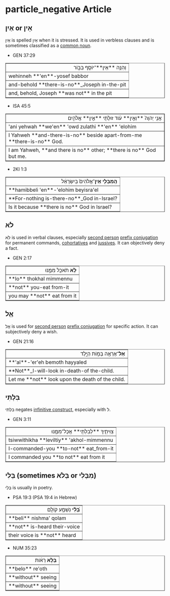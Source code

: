 # particle_negative Article


## אַיִן or אֵין
אֵין is spelled אַיִן when it is stressed. It is used in verbless clauses and is sometimes classified as a [common noun](https://git.door43.org/Door43/en-uhg/src/master/content/noun_common/02.md).

* GEN 37:29
<table border="1" class="docutils">
<colgroup>
<col width="100%" />
</colgroup>
<tbody valign="top">
<tr class="row-odd" align="right"><td>וְהִנֵּ֥ה **אֵין**־יוֹסֵ֖ף בַּבּ֑וֹר</td>
</tr>
<tr class="row-even"><td>wehinneh **'en**-yosef babbor</td>
</tr>
<tr class="row-odd"><td>and-behold **there-is-no**_Joseph in-the-pit</td>
</tr>
<tr class="row-even"><td>and, behold, Joseph **was not** in the pit</td>
</tr>
</tbody>
</table>

* ISA 45:5
<table border="1" class="docutils">
<colgroup>
<col width="100%" />
</colgroup>
<tbody valign="top">
<tr class="row-odd" align="right"><td>אֲנִ֤י יְהוָה֙ **וְאֵ֣ין** עֹ֔וד זוּלָתִ֖י **אֵ֣ין** אֱלֹהִ֑ים</td>
</tr>
<tr class="row-even"><td>'ani yehwah **we'en** 'owd zulathi **'en** 'elohim</td>
</tr>
<tr class="row-odd"><td>I Yahweh **and-there-is-no** beside apart-from-me **there-is-no** God.</td>
</tr>
<tr class="row-even"><td>I am Yahweh, **and there is no** other; **there is no** God but me.</td>
</tr>
</tbody>
</table>


* 2KI 1:3
<table border="1" class="docutils">
<colgroup>
<col width="100%" />
</colgroup>
<tbody valign="top">
<tr class="row-odd" align="right"><td><b>הַֽמִבְּלִ֤י אֵין</b>־אֱלֹהִים֙ בְּיִשְׂרָאֵ֔ל</td>
</tr>
<tr class="row-even"><td>**hamibbeli 'en**-'elohim beyisra'el</td>
</tr>
<tr class="row-odd"><td>**For-nothing is-there-no**_God in-Israel?</td>
</tr>
<tr class="row-even"><td>Is it because **there is no** God in Israel?</td>
</tr>
</tbody>
</table>

## לֹא
לֹא is used in verbal clauses, especially [second person](https://git.door43.org/Door43/en-uhg/src/master/content/person_second/02.md) [prefix conjugation](https://git.door43.org/Door43/en-uhg/src/master/content/verb_imperfect/02.md#direct-negative-commands-especially-with--to-express-an-emphatic-prohibition) for permanent commands, [cohortatives](https://git.door43.org/Door43/en-uhg/src/master/content/verb_cohortative/02.md) and [jussives](https://git.door43.org/Door43/en-uhg/src/master/content/verb_jussive/02.md). It can objectively deny a fact.

* GEN 2:17
<table border="1" class="docutils">
<colgroup>
<col width="100%" />
</colgroup>
<tbody valign="top">
<tr class="row-odd" align="right"><td><b>לֹ֥א</b> תֹאכַ֖ל מִמֶּ֑נּוּ</td>
</tr>
<tr class="row-even"><td>**lo** thokhal mimmennu</td>
</tr>
<tr class="row-odd"><td>**not** you-eat from-it</td>
</tr>
<tr class="row-even"><td>you may **not** eat from it</td>
</tr>
</tbody>
</table>

## אַַל
אַַל is used for [second person](https://git.door43.org/Door43/en-uhg/src/master/content/person_second/02.md) [prefix conjugation](https://git.door43.org/Door43/en-uhg/src/master/content/verb_imperfect/02.md) for specific action. It can subjectively deny a wish.

* GEN 21:16
<table border="1" class="docutils">
<colgroup>
<col width="100%" />
</colgroup>
<tbody valign="top">
<tr class="row-odd" align="right"><td><b>אַל</b>־אֶרְאֶ֖ה בְּמ֣וֹת הַיָּ֑לֶד</td>
</tr>
<tr class="row-even"><td>**'al**-'er'eh bemoth hayyaled</td>
</tr>
<tr class="row-odd"><td>**Not**_I-will-look in-death-of the-child.</td>
</tr>
<tr class="row-even"><td>Let me **not** look upon the death of the child.</td>
</tr>
</tbody>
</table>

## בִּלְתִּי 
בִּלְתִּי negates [infinitive construct](https://git.door43.org/Door43/en-uhg/src/master/content/infinitive_construct/02.md), especially with ל.

* GEN 3:11
<table border="1" class="docutils">
<colgroup>
<col width="100%" />
</colgroup>
<tbody valign="top">
<tr class="row-odd" align="right"><td>צִוִּיתִ֛יךָ **לְבִלְתִּ֥י** אֲכָל־מִמֶּ֖נּוּ</td>
</tr>
<tr class="row-even"><td>tsiwwithikha **leviltiy** 'akhol-mimmennu</td>
</tr>
<tr class="row-odd"><td>I-commanded-you **to-not** eat_from-it</td>
</tr>
<tr class="row-even"><td>I commanded you **to not** eat from it</td>
</tr>
</tbody>
</table>

## בְּלִי (sometimes בְּלֹא or מִבְּלִי)
בְּלִי is usually in poetry.

* PSA 19:3 (PSA 19:4 in Hebrew)
<table border="1" class="docutils">
<colgroup>
<col width="100%" />
</colgroup>
<tbody valign="top">
<tr class="row-odd" align="right"><td><b>בְּ֝לִ֗י</b> נִשְׁמָ֥ע קוֹלָֽם</td>
</tr>
<tr class="row-even"><td>**beli** nishma' qolam</td>
</tr>
<tr class="row-odd"><td>**not** is-heard their-voice</td>
</tr>
<tr class="row-even"><td>their voice is **not** heard</td>
</tr>
</tbody>
</table>

* NUM 35:23
<table border="1" class="docutils">
<colgroup>
<col width="100%" />
</colgroup>
<tbody valign="top">
<tr class="row-odd" align="right"><td><b>בְּלֹ֣א</b> רְא֔וֹת</td>
</tr>
<tr class="row-even"><td>**belo** re'oth</td>
</tr>
<tr class="row-odd"><td>**without** seeing</td>
</tr>
<tr class="row-even"><td>**without** seeing</td>
</tr>
</tbody>
</table>